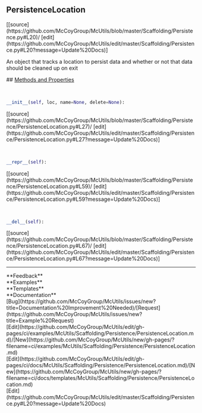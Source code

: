 ## <a id="McUtils.Scaffolding.Persistence.PersistenceLocation">PersistenceLocation</a> 

<div class="docs-source-link" markdown="1">
[[source](https://github.com/McCoyGroup/McUtils/blob/master/Scaffolding/Persistence.py#L20)/
[edit](https://github.com/McCoyGroup/McUtils/edit/master/Scaffolding/Persistence.py#L20?message=Update%20Docs)]
</div>

An object that tracks a location to persist data
and whether or not that data should be cleaned up on
exit







<div class="collapsible-section">
 <div class="collapsible-section collapsible-section-header" markdown="1">
## <a class="collapse-link" data-toggle="collapse" href="#methods" markdown="1"> Methods and Properties</a> <a class="float-right" data-toggle="collapse" href="#methods"><i class="fa fa-chevron-down"></i></a>
 </div>
 <div class="collapsible-section collapsible-section-body collapse show" id="methods" markdown="1">
 
<a id="McUtils.Scaffolding.Persistence.PersistenceLocation.__init__" class="docs-object-method">&nbsp;</a> 
```python
__init__(self, loc, name=None, delete=None): 
```
<div class="docs-source-link" markdown="1">
[[source](https://github.com/McCoyGroup/McUtils/blob/master/Scaffolding/Persistence/PersistenceLocation.py#L27)/
[edit](https://github.com/McCoyGroup/McUtils/edit/master/Scaffolding/Persistence/PersistenceLocation.py#L27?message=Update%20Docs)]
</div>


<a id="McUtils.Scaffolding.Persistence.PersistenceLocation.__repr__" class="docs-object-method">&nbsp;</a> 
```python
__repr__(self): 
```
<div class="docs-source-link" markdown="1">
[[source](https://github.com/McCoyGroup/McUtils/blob/master/Scaffolding/Persistence/PersistenceLocation.py#L59)/
[edit](https://github.com/McCoyGroup/McUtils/edit/master/Scaffolding/Persistence/PersistenceLocation.py#L59?message=Update%20Docs)]
</div>


<a id="McUtils.Scaffolding.Persistence.PersistenceLocation.__del__" class="docs-object-method">&nbsp;</a> 
```python
__del__(self): 
```
<div class="docs-source-link" markdown="1">
[[source](https://github.com/McCoyGroup/McUtils/blob/master/Scaffolding/Persistence/PersistenceLocation.py#L67)/
[edit](https://github.com/McCoyGroup/McUtils/edit/master/Scaffolding/Persistence/PersistenceLocation.py#L67?message=Update%20Docs)]
</div>
 </div>
</div>












---


<div markdown="1" class="text-secondary">
<div class="container">
  <div class="row">
   <div class="col" markdown="1">
**Feedback**   
</div>
   <div class="col" markdown="1">
**Examples**   
</div>
   <div class="col" markdown="1">
**Templates**   
</div>
   <div class="col" markdown="1">
**Documentation**   
</div>
   <div class="col" markdown="1">
   
</div>
   <div class="col" markdown="1">
   
</div>
   <div class="col" markdown="1">
   
</div>
</div>
  <div class="row">
   <div class="col" markdown="1">
[Bug](https://github.com/McCoyGroup/McUtils/issues/new?title=Documentation%20Improvement%20Needed)/[Request](https://github.com/McCoyGroup/McUtils/issues/new?title=Example%20Request)   
</div>
   <div class="col" markdown="1">
[Edit](https://github.com/McCoyGroup/McUtils/edit/gh-pages/ci/examples/McUtils/Scaffolding/Persistence/PersistenceLocation.md)/[New](https://github.com/McCoyGroup/McUtils/new/gh-pages/?filename=ci/examples/McUtils/Scaffolding/Persistence/PersistenceLocation.md)   
</div>
   <div class="col" markdown="1">
[Edit](https://github.com/McCoyGroup/McUtils/edit/gh-pages/ci/docs/McUtils/Scaffolding/Persistence/PersistenceLocation.md)/[New](https://github.com/McCoyGroup/McUtils/new/gh-pages/?filename=ci/docs/templates/McUtils/Scaffolding/Persistence/PersistenceLocation.md)   
</div>
   <div class="col" markdown="1">
[Edit](https://github.com/McCoyGroup/McUtils/edit/master/Scaffolding/Persistence.py#L20?message=Update%20Docs)   
</div>
   <div class="col" markdown="1">
   
</div>
   <div class="col" markdown="1">
   
</div>
   <div class="col" markdown="1">
   
</div>
</div>
</div>
</div>